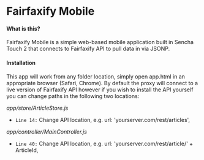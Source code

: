 Fairfaxify Mobile
=============

#### What is this?

Fairfaxify Mobile is a simple web-based mobile application built in Sencha Touch 2 that connects to Fairfaxify API to pull data in via JSONP.

#### Installation

This app will work from any folder location, simply open app.html in an appropriate browser (Safari, Chrome). By default the proxy will connect to a live version of Fairfaxify API however if you wish to install the API yourself you can change paths in the following two locations:

*app/store/ArticleStore.js*

 - `Line 14:` Change API location, e.g. url: 'yourserver.com/rest/articles',

*app/controller/MainController.js*

 - `Line 40:` Change API location, e.g. url: 'yourserver.com/rest/article/' + ArticleId,